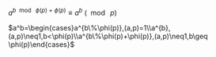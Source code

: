 $a^{b\mod\ \phi(p)\ +\ \phi(p)}\equiv a^b\ (\mod\ p)$

$a^b=\begin{cases}a^{b\%\phi(p)},(a,p)=1\\a^{b},(a,p)\neq1,b<\phi(p)\\a^{b\%\phi(p)+\phi(p)},(a,p)\neq1,b\geq \phi(p)\end{cases}$

